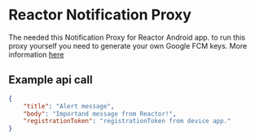 # Reactor Notification Proxy
The needed this Notification Proxy for Reactor Android app.
to run this proxy yourself you need to generate your own Google FCM keys. More information [here](https://firebase.google.com/docs/admin/setup/)

## Example api call

```json
{
	"title": "Alert message",
	"body": "Importand message from Reactor!",
	"registrationToken": "registrationToken from device app."
}
```